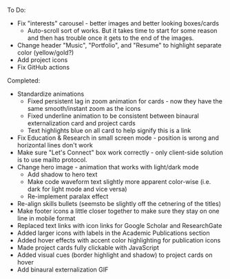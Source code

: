 To Do:
- Fix "interests" carousel - better images and better looking boxes/cards
    - Auto-scroll sort of works. But it takes time to start for some reason and then has trouble once it gets to the end of the images.
- Change header "Music", "Portfolio", and "Resume" to highlight separate color (yellow/gold?)
- Add project icons
- Fix GitHub actions

Completed:
- Standardize animations
    - Fixed persistent lag in zoom animation for cards - now they have the same smooth/instant zoom as the icons
    - Fixed underline animation to be consistent between binaural externalization card and project cards
    - Text highlights blue on all card to help signify this is a link
- Fix Education & Research in small screen mode - position is wrong and horizontal lines don't work
- Make sure "Let's Connect" box work correctly - only client-side solution is to use mailto protocol.
- Change hero image - animation that works with light/dark mode
    - Add shadow to hero text
    - Make code waveform text slightly more apparent color-wise (i.e. dark for light mode and vice versa)
    - Re-implement paralax effect
- Re-align skills bullets (seemsto be slightly off the cetnering of the titles)
- Make footer icons a little closer together to make sure they stay on one line in mobile format
- Replaced text links with icon links for Google Scholar and ResearchGate
- Added larger icons with labels in the Academic Publications section
- Added hover effects with accent color highlighting for publication icons
- Made project cards fully clickable with JavaScript
- Added visual cues (border highlight and shadow) to project cards on hover
- Add binaural externalization GIF


